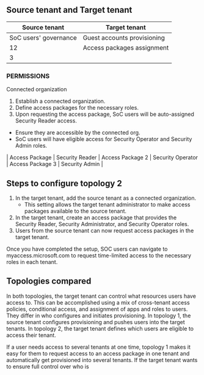 ## Source tenant and Target tenant

| Source tenant                  | Target tenant                 |
|--------------------------------|-------------------------------|
| SoC users' governance          | Guest accounts provisioning   |
| 12                              | Access packages assignment    |
| 3                               |                               |

### PERMISSIONS
Connected organization

1. Establish a connected organization.
2. Define access packages for the necessary roles.
3. Upon requesting the access package, SoC users will be auto-assigned Security Reader access.

- Ensure they are accessible by the connected org.
- SoC users will have eligible access for Security Operator and Security Admin roles.

| Access Package | Security Reader | Access Package 2 | Security Operator | Access Package 3 | Security Admin |

## Steps to configure topology 2

1. In the target tenant, add the source tenant as a connected organization.
   - This setting allows the target tenant administrator to make access packages available to the source tenant.
2. In the target tenant, create an access package that provides the Security Reader, Security Administrator, and Security Operator roles.
3. Users from the source tenant can now request access packages in the target tenant.

Once you have completed the setup, SOC users can navigate to myaccess.microsoft.com to request time-limited access to the necessary roles in each tenant.

## Topologies compared

In both topologies, the target tenant can control what resources users have access to. This can be accomplished using a mix of cross-tenant access policies, conditional access, and assignment of apps and roles to users. They differ in who configures and initiates provisioning. In topology 1, the source tenant configures provisioning and pushes users into the target tenants. In topology 2, the target tenant defines which users are eligible to access their tenant.

If a user needs access to several tenants at one time, topology 1 makes it easy for them to request access to an access package in one tenant and automatically get provisioned into several tenants. If the target tenant wants to ensure full control over who is